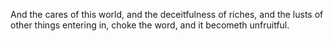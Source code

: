 And the cares of this world, and the deceitfulness of riches, and the lusts of other things entering in, choke the word, and it becometh unfruitful.
